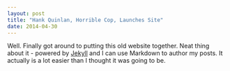 ```yaml
---
layout: post
title: "Hank Quinlan, Horrible Cop, Launches Site"
date: 2014-04-30
---
```


Well. Finally got around to putting this old website together. Neat thing about it - powered by
[Jekyll](http://jekyllrb.com) and I can use Markdown to author my posts. It actually is a lot easier than I thought it
was going to be.
